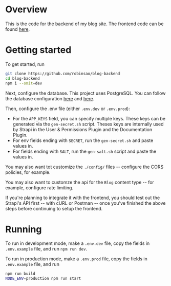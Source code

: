 # Overview

This is the code for the backend of my blog site. The frontend code can be found [here](https://github.com/robinsao/blog-frontend).

# Getting started

To get started, run

```sh
git clone https://github.com/robinsao/blog-backend
cd blog-backend
npm i --omit=dev
```

Next, configure the database. This project uses PostgreSQL. You can follow the database configuration [here](https://docs.strapi.io/cms/configurations/database) and [here](https://docs.strapi.io/cms/configurations/database#postgresql).

Then, configure the .env file (either `.env.dev` or `.env.prod`):
- For the `APP_KEYS` field, you can specify multiple keys. These keys can be generated via the `gen-secret.sh` script. Theses keys are internally used by Strapi in the User & Permissions Plugin and the Documentation Plugin.
- For env fields ending with `SECRET`, run the `gen-secret.sh` and paste values in.
- For fields ending with `SALT`, run the `gen-salt.sh` script and paste the values in.

You may also want tot customize the `./config/` files -- configure the CORS policies, for example.

You may also want to customze the api for the `Blog` content type -- for example, configure rate limiting.

If you're planning to integrate it with the frontend, you should test out the Strapi's API first -- with cURL or Postman -- once you've finished the above steps before continuing to setup the frontend.

# Running

To run in development mode, make a `.env.dev` file, copy the fields in `.env.example` file, and run `npm run dev`.

To run in production mode, make a `.env.prod` file, copy the fields in `.env.example` file, and run 
```sh
npm run build
NODE_ENV=production npm run start
```
